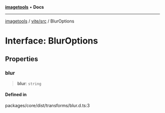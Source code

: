 [**imagetools**](../../../README.md) • **Docs**

***

[imagetools](../../../modules.md) / [vite/src](../README.md) / BlurOptions

# Interface: BlurOptions

## Properties

### blur

> **blur**: `string`

#### Defined in

packages/core/dist/transforms/blur.d.ts:3

